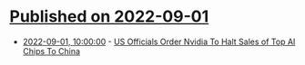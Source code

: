 # [Published on 2022-09-01](index.md)

* [2022-09-01, 10:00:00](https://hardware.slashdot.org/story/22/08/31/239252/us-officials-order-nvidia-to-halt-sales-of-top-ai-chips-to-china?utm_source=rss1.0mainlinkanon&utm_medium=feed) - [US Officials Order Nvidia To Halt Sales of Top AI Chips To China](https://hardware.slashdot.org/story/22/08/31/239252/us-officials-order-nvidia-to-halt-sales-of-top-ai-chips-to-china?utm_source=rss1.0mainlinkanon&utm_medium=feed)
